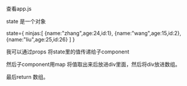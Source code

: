 查看app.js

state 是一个对象

  state={
    ninjas:[
      {name:"zhang",age:24,id:1},
      {name:"wang",age:15,id:2},
      {name:"liu",age:25,id:26}
    ]
  }

我可以通过props 将state里的值传递给子component

然后子component用map 将值取出来后放进div里面，然后将div放进数组。

最后return 数组。
